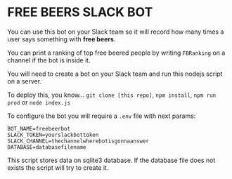 # FREE BEERS SLACK BOT

You can use this bot on your Slack team so it will record how many times a user says something with __free beers__.

You can print a ranking of top free beered people by writing `FBRanking` on a channel if the bot is inside it.

You will need to create a bot on your Slack team and run this nodejs script on a server.

To deploy this, you know... `git clone [this repo]`, `npm install`, `npm run prod` or `node index.js`

To configure the bot you will require a `.env` file with next params:

```
BOT_NAME=freebeerbot
SLACK_TOKEN=yourslackbottoken
SLACK_CHANNEL=thechannelwherebotisgonnaanswer
DATABASE=databasefilename
```

This script stores data on sqlite3 database. If the database file does not exists the script will try to create it.
